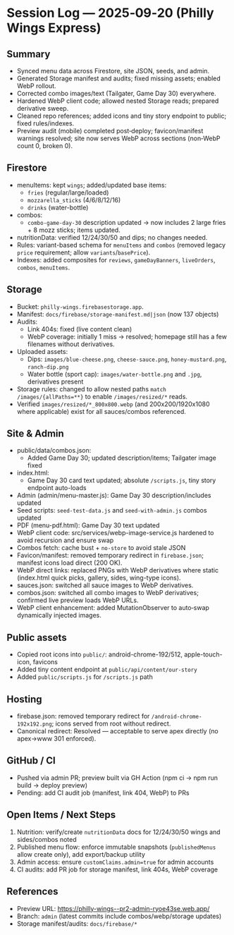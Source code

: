 # Session Log — 2025‑09‑20 (Philly Wings Express)

## Summary
- Synced menu data across Firestore, site JSON, seeds, and admin.
- Generated Storage manifest and audits; fixed missing assets; enabled WebP rollout.
- Corrected combo images/text (Tailgater, Game Day 30) everywhere.
- Hardened WebP client code; allowed nested Storage reads; prepared derivative sweep.
- Cleaned repo references; added icons and tiny story endpoint to public; fixed rules/indexes.
 - Preview audit (mobile) completed post‑deploy; favicon/manifest warnings resolved; site now serves WebP across sections (non‑WebP count 0, broken 0).

## Firestore
- menuItems: kept `wings`; added/updated base items:
  - `fries` (regular/large/loaded)
  - `mozzarella_sticks` (4/6/8/12/16)
  - `drinks` (water-bottle)
- combos:
  - `combo-game-day-30` description updated → now includes 2 large fries + 8 mozz sticks; items updated.
- nutritionData: verified 12/24/30/50 and dips; no changes needed.
- Rules: variant-based schema for `menuItems` and `combos` (removed legacy `price` requirement; allow `variants`/`basePrice`).
- Indexes: added composites for `reviews`, `gameDayBanners`, `liveOrders`, `combos`, `menuItems`.

## Storage
- Bucket: `philly-wings.firebasestorage.app`.
- Manifest: `docs/firebase/storage-manifest.md|json` (now 137 objects)
- Audits:
  - Link 404s: fixed (live content clean)
  - WebP coverage: initially 1 miss → resolved; homepage still has a few filenames without derivatives.
- Uploaded assets:
  - Dips: `images/blue-cheese.png`, `cheese-sauce.png`, `honey-mustard.png`, `ranch-dip.png`
  - Water bottle (sport cap): `images/water-bottle.png` and `.jpg`, derivatives present
- Storage rules: changed to allow nested paths `match /images/{allPaths=**}` to enable `/images/resized/*` reads.
 - Verified `images/resized/*_800x800.webp` (and 200x200/1920x1080 where applicable) exist for all sauces/combos referenced.

## Site & Admin
- public/data/combos.json:
  - Added Game Day 30; updated description/items; Tailgater image fixed
- index.html:
  - Game Day 30 card text updated; absolute `/scripts.js`, tiny story endpoint auto-loads
- Admin (admin/menu-master.js): Game Day 30 description/includes updated
- Seed scripts: `seed-test-data.js` and `seed-with-admin.js` combos updated
- PDF (menu-pdf.html): Game Day 30 text updated
- WebP client code: src/services/webp-image-service.js hardened to avoid recursion and ensure swap
- Combos fetch: cache bust + `no-store` to avoid stale JSON
 - Favicon/manifest: removed temporary redirect in `firebase.json`; manifest icons load direct (200 OK).
 - WebP direct links: replaced PNGs with WebP derivatives where static (index.html quick picks, gallery, sides, wing-type icons).
 - sauces.json: switched all sauce images to WebP derivatives.
 - combos.json: switched all combo images to WebP derivatives; confirmed live preview loads WebP URLs.
 - WebP client enhancement: added MutationObserver to auto‑swap dynamically injected images.

## Public assets
- Copied root icons into `public/`: android-chrome-192/512, apple-touch-icon, favicons
- Added tiny content endpoint at `public/api/content/our-story`
- Added `public/scripts.js` for `/scripts.js` path

## Hosting
 - firebase.json: removed temporary redirect for `/android-chrome-192x192.png`; icons served from root without redirect.
 - Canonical redirect: Resolved — acceptable to serve apex directly (no apex→www 301 enforced).

## GitHub / CI
- Pushed via admin PR; preview built via GH Action (npm ci → npm run build → deploy preview)
- Pending: add CI audit job (manifest, link 404, WebP) to PRs

## Open Items / Next Steps
1) Nutrition: verify/create `nutritionData` docs for 12/24/30/50 wings and sides/combos noted
2) Published menu flow: enforce immutable snapshots (`publishedMenus` allow create only), add export/backup utility
3) Admin access: ensure `customClaims.admin=true` for admin accounts
4) CI audits: add PR job for storage manifest, link 404s, WebP coverage

## References
- Preview URL: https://philly-wings--pr2-admin-ryoe43se.web.app/
- Branch: `admin` (latest commits include combos/webp/storage updates)
- Storage manifest/audits: `docs/firebase/*`

